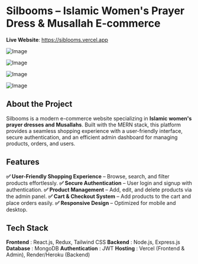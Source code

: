 # Silbooms – Islamic Women's Prayer Dress & Musallah E-commerce



**Live Website**: https://siblooms.vercel.app





![Image](https://github.com/user-attachments/assets/fec3d92b-bc9f-48f5-a9b4-22d1c6ef62a5)




![Image](https://github.com/user-attachments/assets/86acc082-47cf-4dc8-9f15-6d5f11eafe61)




![Image](https://github.com/user-attachments/assets/5345dce4-4638-4eb8-97f6-dd92b03bb40e)




![Image](https://github.com/user-attachments/assets/7d550421-4a2c-4435-9893-801e9e19c1e0)  






## About the Project

Silbooms is a modern e-commerce website specializing in **Islamic women's prayer dresses and Musallahs**. Built with the MERN stack, this platform provides a seamless shopping experience with a user-friendly interface, secure authentication, and an efficient admin dashboard for managing products, orders, and users.

## Features

**✅ User-Friendly Shopping Experience** – Browse, search, and filter products effortlessly.
**✅ Secure Authentication** – User login and signup with authentication.
**✅ Product Management** – Add, edit, and delete products via the admin panel.
**✅ Cart & Checkout System** – Add products to the cart and place orders easily.
**✅ Responsive Design** – Optimized for mobile and desktop.

## Tech Stack

**Frontend** :  React.js, Redux, Tailwind CSS
**Backend** :  Node.js, Express.js
**Database** : MongoDB
**Authentication** : JWT
**Hosting** : Vercel (Frontend & Admin), Render/Heroku (Backend) 
 
